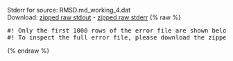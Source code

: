 Stderr for source:  RMSD.md_working_4.dat   
Download: [zipped raw stdout](RMSD.md_working_4.dat.plumed_master.stdout.txt.zip) - [zipped raw stderr](RMSD.md_working_4.dat.plumed_master.stderr.txt.zip) 
{% raw %}
<pre>
#! Only the first 1000 rows of the error file are shown below
#! To inspect the full error file, please download the zipped raw stderr file above
</pre>
{% endraw %}
